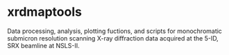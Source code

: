 # xrdmaptools
Data processing, analysis, plotting fuctions, and scripts for monochromatic submicron resolution scanning X-ray diffraction data acquired at the 5-ID, SRX beamline at NSLS-II.
